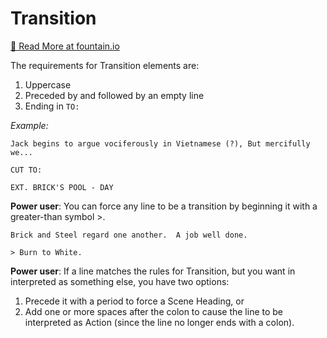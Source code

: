 # Transition

[📕 Read More at fountain.io](https://fountain.io/syntax#section-trans)

The requirements for Transition elements are:

1. Uppercase
2. Preceded by and followed by an empty line
3. Ending in `TO:`

*Example:*

```fountain
Jack begins to argue vociferously in Vietnamese (?), But mercifully we...

CUT TO:

EXT. BRICK'S POOL - DAY
```

**Power user**: You can force any line to be a transition by beginning it with a greater-than symbol >.

```fountain
Brick and Steel regard one another.  A job well done.

> Burn to White.
```

**Power user**: If a line matches the rules for Transition, but you want in interpreted as something else, you have two options:
1. Precede it with a period to force a Scene Heading, or
2. Add one or more spaces after the colon to cause the line to be interpreted as Action (since the line no longer ends with a colon).

